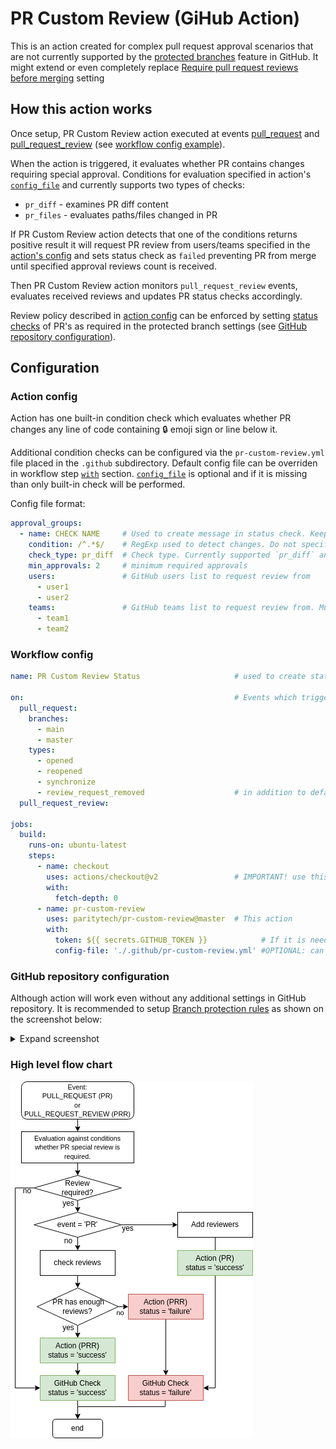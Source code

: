 # PR Custom Review (GiHub Action)

This is an action created for complex pull request approval scenarios that are not currently supported by the [protected branches](https://docs.github.com/en/github/administering-a-repository/defining-the-mergeability-of-pull-requests/about-protected-branches#about-branch-protection-settings) feature in GitHub. It might extend or even completely replace [Require pull request reviews before merging](https://docs.github.com/en/repositories/configuring-branches-and-merges-in-your-repository/defining-the-mergeability-of-pull-requests/about-protected-branches#require-pull-request-reviews-before-merging) setting

## How this action works

Once setup, PR Custom Review action executed at events [pull_request](https://docs.github.com/en/actions/learn-github-actions/events-that-trigger-workflows#pull_request) and [pull_request_review](https://docs.github.com/en/actions/learn-github-actions/events-that-trigger-workflows#pull_request_review) (see [workflow config example](#Workflow-config])).

When the action is triggered, it evaluates whether PR contains changes requiring special approval. Conditions for evaluation specified in action's [`config_file`](#Action-config) and currently supports two types of checks:

* `pr_diff` - examines PR diff content
* `pr_files` - evaluates paths/files changed in PR

If PR Custom Review action detects that one of the conditions returns positive result it will request PR review from users/teams specified in the [action's config](#Action-config) and sets status check as `failed` preventing PR from merge until specified approval reviews count is received.

Then PR Custom Review action monitors `pull_request_review` events, evaluates received reviews and updates PR status checks accordingly.

Review policy described in [action config](#Action-config) can be enforced by setting [status checks](https://docs.github.com/en/pull-requests/collaborating-with-pull-requests/collaborating-on-repositories-with-code-quality-features/about-status-checks) of PR's as required in the protected branch settings (see [GitHub repository configuration](#GitHub-repository-configuration)).

## Configuration

### Action config

Action has one built-in condition check which evaluates whether PR changes any line of code containing 🔒 emoji sign or line below it.

Additional condition checks can be configured via the `pr-custom-review.yml` file placed in the `.github` subdirectory. Default config file can be overriden in workflow step [`with`](https://docs.github.com/en/actions/learn-github-actions/workflow-syntax-for-github-actions#jobsjob_idstepswith) section. [`config_file`](#Action-config) is optional and if it is missing than only built-in check will be performed.

Config file format:

```yaml
approval_groups:
  - name: CHECK NAME     # Used to create message in status check. Keep it short as description of status check has limit of 140 chars
    condition: /^.*$/    # RegExp used to detect changes. Do not specify modifiers after closing slash. "gm" modifiers will be added
    check_type: pr_diff  # Check type. Currently supported `pr_diff` and `pr_files`
    min_approvals: 2     # minimum required approvals
    users:               # GitHub users list to request review from
      - user1
      - user2
    teams:               # GitHub teams list to request review from. Must be within repository organization, teams from external organizations are not supported. Specify team name(slug) only e.g 'team1' without org. 'org/team1' will lead to failure.
      - team1
      - team2
```

### Workflow config

```yaml
name: PR Custom Review Status                     # used to create status check name

on:                                               # Events which triggers action
  pull_request:
    branches:
      - main
      - master
    types:
      - opened
      - reopened
      - synchronize
      - review_request_removed                    # in addition to default events (opened, reopened, synchronize)
  pull_request_review:

jobs:
  build:
    runs-on: ubuntu-latest
    steps:
      - name: checkout
        uses: actions/checkout@v2                 # IMPORTANT! use this action as the first step
        with:
          fetch-depth: 0
      - name: pr-custom-review
        uses: paritytech/pr-custom-review@master  # This action
        with:
          token: ${{ secrets.GITHUB_TOKEN }}            # If it is needed to request reviews from teams, than token with permission to read organization is needed. Default one created by GitHub action will fail.
          config-file: './.github/pr-custom-review.yml' #OPTIONAL: can be specified to override default config_file
```

### GitHub repository configuration

Although action will work even without any additional settings in GitHub repository.
It is recommended to setup [Branch protection rules](https://docs.github.com/en/repositories/configuring-branches-and-merges-in-your-repository/defining-the-mergeability-of-pull-requests/managing-a-branch-protection-rule) as shown on the screenshot below:

<details>
<summary>Expand screenshot</summary>

![Branch protection settings](./img/github-branch-protection.png)

</details>

### High level flow chart
![High level flow chart](./img/pr-custom-review-flowchart.png)